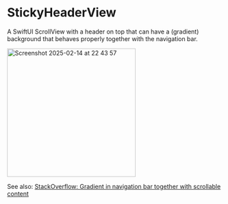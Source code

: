 # StickyHeaderView

A SwiftUI ScrollView with a header on top that can have a (gradient) background that behaves properly together with the navigation bar.

<img width="300" alt="Screenshot 2025-02-14 at 22 43 57" src="https://github.com/user-attachments/assets/159b2d39-38b6-4f8c-b484-a6c63b6b4487" />


See also: [StackOverflow: Gradient in navigation bar together with scrollable content](https://stackoverflow.com/questions/79016142/gradient-in-navigation-bar-together-with-scrollable-content)
